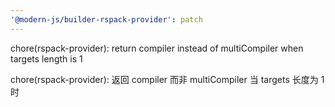 ```yaml
---
'@modern-js/builder-rspack-provider': patch
---
```


chore(rspack-provider): return compiler instead of multiCompiler when targets length is 1

chore(rspack-provider): 返回 compiler 而非 multiCompiler 当 targets 长度为 1 时
